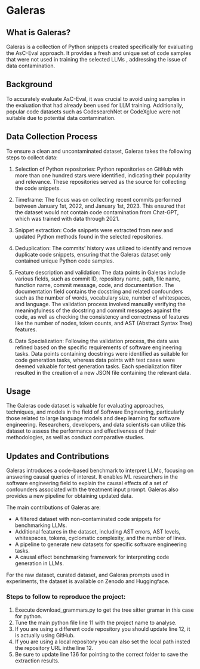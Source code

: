 # Galeras

## What is Galeras?

Galeras is a collection of Python snippets created specifically for evaluating the AsC-Eval approach. It provides a fresh and unique set of code samples that were not used in training the selected LLMs , addressing the issue of data contamination.

## Background

To accurately evaluate AsC-Eval, it was crucial to avoid using samples in the evaluation that had already been used for LLM training. Additionally, popular code datasets such as CodesearchNet or CodeXglue were not suitable due to potential data contamination.

## Data Collection Process

To ensure a clean and uncontaminated dataset, Galeras takes the following steps to collect data:

1. Selection of Python repositories: Python repositories on GitHub with more than one hundred stars were identified, indicating their popularity and relevance. These repositories served as the source for collecting the code snippets.

2. Timeframe: The focus was on collecting recent commits performed between January 1st, 2022, and January 1st, 2023. This ensured that the dataset would not contain code contamination from Chat-GPT, which was trained with data through 2021.

3. Snippet extraction: Code snippets were extracted from new and updated Python methods found in the selected repositories.

4. Deduplication: The commits' history was utilized to identify and remove duplicate code snippets, ensuring that the Galeras dataset only contained unique Python code samples.

5. Feature description and validation: The data points in Galeras include various fields, such as commit ID, repository name, path, file name, function name, commit message, code, and documentation. The documentation field contains the docstring and related confounders such as the number of words, vocabulary size, number of whitespaces, and language. The validation process involved manually verifying the meaningfulness of the docstring and commit messages against the code, as well as checking the consistency and correctness of features like the number of nodes, token counts, and AST (Abstract Syntax Tree) features.

6. Data Specialization: Following the validation process, the data was refined based on the specific requirements of software engineering tasks. Data points containing docstrings were identified as suitable for code generation tasks, whereas data points with test cases were deemed valuable for test generation tasks. Each specialization filter resulted in the creation of a new JSON file containing the relevant data.

## Usage

The Galeras code dataset is valuable for evaluating approaches, techniques, and models in the field of Software Engineering, particularly those related to large language models and deep learning for software engineering. Researchers, developers, and data scientists can utilize this dataset to assess the performance and effectiveness of their methodologies, as well as conduct comparative studies.

## Updates and Contributions

Galeras introduces a code-based benchmark to interpret LLMc, focusing on answering causal queries of interest. It enables ML researchers in the software engineering field to explain the causal effects of a set of confounders associated with the treatment input prompt. Galeras also provides a new pipeline for obtaining updated data.

The main contributions of Galeras are:

- A filtered dataset with non-contaminated code snippets for benchmarking LLMs.
- Additional features in the dataset, including AST errors, AST levels, whitespaces, tokens, cyclomatic complexity, and the number of lines.
- A pipeline to generate new datasets for specific software engineering tasks.
- A causal effect benchmarking framework for interpreting code generation in LLMs.

For the raw dataset, curated dataset, and Galeras prompts used in experiments, the dataset is available on Zenodo and Huggingface.

### Steps to follow to reproduce the project:
1. Execute download_grammars.py to get the tree sitter gramar in this case for python.
2. Tune the main python file line 11 with the project name to analyse.
3. If you are using a different code repository you should update line 12, it is actually using GitHub.
4. If you are using a local repository you can also set the local path insted the repository URL inthe line 12. 
5. Be sure to update line 136 for pointing to the correct folder to save the extraction results.